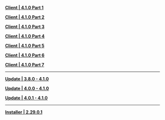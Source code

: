 **[Client | 4.1.0 Part 1](https://autopatchhk.yuanshen.com/client_app/download/pc_zip/20230916101725_v2XCKuuvzCVh3BdI/GenshinImpact_4.1.0.zip.001)**

**[Client | 4.1.0 Part 2](https://autopatchhk.yuanshen.com/client_app/download/pc_zip/20230916101725_v2XCKuuvzCVh3BdI/GenshinImpact_4.1.0.zip.002)**

**[Client | 4.1.0 Part 3](https://autopatchhk.yuanshen.com/client_app/download/pc_zip/20230916101725_v2XCKuuvzCVh3BdI/GenshinImpact_4.1.0.zip.003)**

**[Client | 4.1.0 Part 4](https://autopatchhk.yuanshen.com/client_app/download/pc_zip/20230916101725_v2XCKuuvzCVh3BdI/GenshinImpact_4.1.0.zip.004)**

**[Client | 4.1.0 Part 5](https://autopatchhk.yuanshen.com/client_app/download/pc_zip/20230916101725_v2XCKuuvzCVh3BdI/GenshinImpact_4.1.0.zip.005)**

**[Client | 4.1.0 Part 6](https://autopatchhk.yuanshen.com/client_app/download/pc_zip/20230916101725_v2XCKuuvzCVh3BdI/GenshinImpact_4.1.0.zip.006)**

**[Client | 4.1.0 Part 7](https://autopatchhk.yuanshen.com/client_app/download/pc_zip/20230916101725_v2XCKuuvzCVh3BdI/GenshinImpact_4.1.0.zip.007)**

---

**[Update | 3.8.0 - 4.1.0](https://autopatchhk.yuanshen.com/client_app/update/hk4e_global/10/game_3.8.0_4.1.0_hdiff_oC7ajt1xOVZnp54s.zip)**

**[Update | 4.0.0 - 4.1.0](https://autopatchhk.yuanshen.com/client_app/update/hk4e_global/10/game_4.0.0_4.1.0_hdiff_NHu1vzpoal6X54fQ.zip)**

**[Update | 4.0.1 - 4.1.0](https://autopatchhk.yuanshen.com/client_app/update/hk4e_global/10/game_4.0.1_4.1.0_hdiff_QSwRBvbj1gaAs7zG.zip)**

---

**[Installer | 2.29.0.1](https://download-porter.hoyoverse.com/download-porter/2023/09/20/GenshinImpact_install_20230908182428.exe)**
